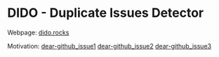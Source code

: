# DIDO - Duplicate Issues Detector

Webpage: [dido.rocks](http://dido.rocks/)

Motivation:
[dear-github_issue1](https://github.com/dear-github/dear-github/issues/326)
[dear-github_issue2](https://github.com/dear-github/dear-github/issues/106)
[dear-github_issue3](https://github.com/dear-github/dear-github/issues/98)


